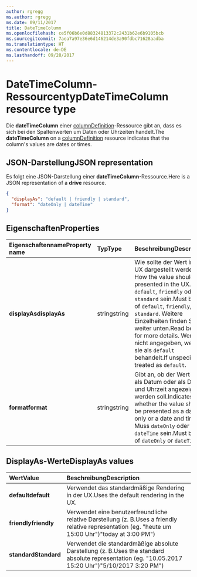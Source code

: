 ```yaml
---
author: rgregg
ms.author: rgregg
ms.date: 09/11/2017
title: DateTimeColumn
ms.openlocfilehash: ce5f06b6e0d88324813372c2431b62e6b9105bcb
ms.sourcegitcommit: 7aea7a97e36e6d146214de3a90fdbc71628aadba
ms.translationtype: HT
ms.contentlocale: de-DE
ms.lasthandoff: 09/28/2017
---
```

# <a name="datetimecolumn-resource-type"></a><span data-ttu-id="8069e-102">DateTimeColumn-Ressourcentyp</span><span class="sxs-lookup"><span data-stu-id="8069e-102">DateTimeColumn resource type</span></span>

<span data-ttu-id="8069e-103">Die **dateTimeColumn** einer [columnDefinition](columnDefinition.md)-Ressource gibt an, dass es sich bei den Spaltenwerten um Daten oder Uhrzeiten handelt.</span><span class="sxs-lookup"><span data-stu-id="8069e-103">The **dateTimeColumn** on a [columnDefinition](columnDefinition.md) resource indicates that the column's values are dates or times.</span></span>

## <a name="json-representation"></a><span data-ttu-id="8069e-104">JSON-Darstellung</span><span class="sxs-lookup"><span data-stu-id="8069e-104">JSON representation</span></span>

<span data-ttu-id="8069e-105">Es folgt eine JSON-Darstellung einer **dateTimeColumn**-Ressource.</span><span class="sxs-lookup"><span data-stu-id="8069e-105">Here is a JSON representation of a **drive** resource.</span></span>
<!-- { "blockType": "resource", "@odata.type": "microsoft.graph.dateTimeColumn" } -->

```json
{
  "displayAs": "default | friendly | standard",
  "format": "dateOnly | dateTime"
}
```

## <a name="properties"></a><span data-ttu-id="8069e-106">Eigenschaften</span><span class="sxs-lookup"><span data-stu-id="8069e-106">Properties</span></span>

| <span data-ttu-id="8069e-107">Eigenschaftenname</span><span class="sxs-lookup"><span data-stu-id="8069e-107">Property name</span></span>      | <span data-ttu-id="8069e-108">Typ</span><span class="sxs-lookup"><span data-stu-id="8069e-108">Type</span></span>               | <span data-ttu-id="8069e-109">Beschreibung</span><span class="sxs-lookup"><span data-stu-id="8069e-109">Description</span></span>
|:-------------------|:-------------------|:----------------------------------------------
| <span data-ttu-id="8069e-110">**displayAs**</span><span class="sxs-lookup"><span data-stu-id="8069e-110">**displayAs**</span></span>      | <span data-ttu-id="8069e-111">string</span><span class="sxs-lookup"><span data-stu-id="8069e-111">string</span></span>             | <span data-ttu-id="8069e-112">Wie sollte der Wert in der UX dargestellt werden?</span><span class="sxs-lookup"><span data-stu-id="8069e-112">How the value should be presented in the UX.</span></span> <span data-ttu-id="8069e-113">Muss `default`, `friendly` oder `standard` sein.</span><span class="sxs-lookup"><span data-stu-id="8069e-113">Must be one of `default`, `friendly`, or `standard`.</span></span> <span data-ttu-id="8069e-114">Weitere Einzelheiten finden Sie weiter unten.</span><span class="sxs-lookup"><span data-stu-id="8069e-114">Read below for more details.</span></span> <span data-ttu-id="8069e-115">Wenn nicht angegeben, werden sie als `default` behandelt.</span><span class="sxs-lookup"><span data-stu-id="8069e-115">If unspecified, treated as `default`.</span></span>
| <span data-ttu-id="8069e-116">**format**</span><span class="sxs-lookup"><span data-stu-id="8069e-116">**format**</span></span>         | <span data-ttu-id="8069e-117">string</span><span class="sxs-lookup"><span data-stu-id="8069e-117">string</span></span>             | <span data-ttu-id="8069e-118">Gibt an, ob der Wert nur als Datum oder als Datum und Uhrzeit angezeigt werden soll.</span><span class="sxs-lookup"><span data-stu-id="8069e-118">Indicates whether the value should be presented as a date only or a date and time.</span></span> <span data-ttu-id="8069e-119">Muss `dateOnly` oder `dateTime` sein.</span><span class="sxs-lookup"><span data-stu-id="8069e-119">Must be one of `dateOnly` or `dateTime`</span></span>

## <a name="displayas-values"></a><span data-ttu-id="8069e-120">DisplayAs-Werte</span><span class="sxs-lookup"><span data-stu-id="8069e-120">DisplayAs values</span></span>

| <span data-ttu-id="8069e-121">Wert</span><span class="sxs-lookup"><span data-stu-id="8069e-121">Value</span></span>        | <span data-ttu-id="8069e-122">Beschreibung</span><span class="sxs-lookup"><span data-stu-id="8069e-122">Description</span></span>
|:-------------|:--------------------------------------------------------------
| <span data-ttu-id="8069e-123">**default**</span><span class="sxs-lookup"><span data-stu-id="8069e-123">**default**</span></span>  | <span data-ttu-id="8069e-124">Verwendet das standardmäßige Rendering in der UX.</span><span class="sxs-lookup"><span data-stu-id="8069e-124">Uses the default rendering in the UX.</span></span>
| <span data-ttu-id="8069e-125">**friendly**</span><span class="sxs-lookup"><span data-stu-id="8069e-125">**friendly**</span></span> | <span data-ttu-id="8069e-126">Verwendet eine benutzerfreundliche relative Darstellung (z. B.</span><span class="sxs-lookup"><span data-stu-id="8069e-126">Uses a friendly relative representation (eg.</span></span> <span data-ttu-id="8069e-127">"heute um 15:00 Uhr")</span><span class="sxs-lookup"><span data-stu-id="8069e-127">"today at 3:00 PM")</span></span>
| <span data-ttu-id="8069e-128">**standard**</span><span class="sxs-lookup"><span data-stu-id="8069e-128">**Standard**</span></span> | <span data-ttu-id="8069e-129">Verwendet die standardmäßige absolute Darstellung (z. B.</span><span class="sxs-lookup"><span data-stu-id="8069e-129">Uses the standard absolute representation (eg.</span></span> <span data-ttu-id="8069e-130">"10.05.2017 15:20 Uhr")</span><span class="sxs-lookup"><span data-stu-id="8069e-130">"5/10/2017 3:20 PM")</span></span>


<!-- {
  "type": "#page.annotation",
  "description": "",
  "keywords": "",
  "section": "documentation",
  "tocPath": "Resources/DateTimeColumn"
} -->
